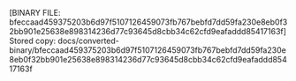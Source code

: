 [BINARY FILE: bfeccaad459375203b6d97f5107126459073fb767bebfd7dd59fa230e8eb0f32bb901e25638e898314236d77c93645d8cbb34c62cfd9eafaddd85417163f]
Stored copy: docs/converted-binary/bfeccaad459375203b6d97f5107126459073fb767bebfd7dd59fa230e8eb0f32bb901e25638e898314236d77c93645d8cbb34c62cfd9eafaddd85417163f
